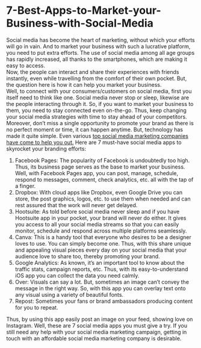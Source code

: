 # 7-Best-Apps-to-Market-your-Business-with-Social-Media
Social media has become the heart of marketing, without which your efforts will go in vain. And   to market your business with such a lucrative platform, you need to put extra efforts. The use   of social media among all age groups has rapidly increased, all thanks to the smartphones,   which are making it easy to access.  
Now, the people can interact and share their experiences with friends instantly, even while   travelling from the comfort of their own pocket. But, the question here is how it can help you   market your business.   
Well, to connect with your consumers/customers on social media, first you itself need to think   like one. Social media never stop or sleep, likewise are the people interacting through it. So, if   you want to market your business to them, you need to stay connected even on-the-go. Thus,   keep changing your social media strategies with time to stay ahead of your competitors.  
Moreover, don’t miss a single opportunity to promote your brand as there is no perfect   moment or time, it can happen anytime. But, technology has made it quite simple. Even various <a href="http://sugardesigngroup.com/company.html"> top social media marketing companies have come to help you out.</a>
Here are 7 must-have social media apps to skyrocket your branding efforts:  
1. Facebook Pages: The popularity of Facebook is undoubtedly too high. Thus, its business page   serves as the base to market your business. Well, with Facebook Pages app, you can post,   manage, schedule, respond to messages, comment, check analytics, etc. all with the tap of a   finger.  
2. Dropbox: With cloud apps like Dropbox, even Google Drive you can store, the post graphics,   logos, etc. to use them when needed and can rest assured that the work will never get delayed.  
3. Hootsuite: As told before social media never sleep and if you have Hootsuite app in your   pocket, your brand will never do either. It gives you access to all your social media streams so   that you can easily monitor, schedule and respond across multiple platforms seamlessly.  
4. Canva: This is a handy tool that everyone who desires to be a designer loves to use. You can   simply become one. Thus, with this share unique and appealing visual pieces every day on your   social media that your audience love to share too, thereby promoting your brand.  
5. Google Analytics: As known, it’s an important tool to know about the traffic stats, campaign   reports, etc. Thus, with its easy-to-understand iOS app you can collect the data you need   calmly.  
6. Over: Visuals can say a lot. But, sometimes an image can’t convey the message in the right   way. So, with this app you can overlay text onto any visual using a variety of beautiful fonts.   
7. Repost: Sometimes your fans or brand ambassadors producing content for you to repeat.   

Thus, by using this app easily post an image on your feed, showing love on Instagram.  Well, these are 7 social media apps you must give a try. If you still need any help with your   social media marketing campaign, getting in touch with an affordable social media marketing   company is desirable.
